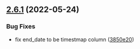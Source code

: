 ## [2.6.1](https://github.com/ivao-brasil/database-models/compare/v2.6.0...v2.6.1) (2022-05-24)


### Bug Fixes

* fix end_date to be timestmap column ([3850e20](https://github.com/ivao-brasil/database-models/commit/3850e20d2782c8213f0efed304415c5f54d5c1eb))
